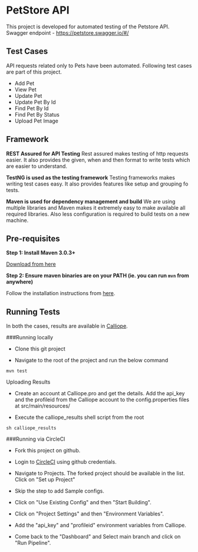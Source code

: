 # PetStore API 
This project is developed for automated testing of the Petstore API. Swagger endpoint - https://petstore.swagger.io/#/

## Test Cases
API requests related only to Pets have been automated. Following test cases are part of this project.

- Add Pet
- View Pet
- Update Pet
- Update Pet By Id
- Find Pet By Id
- Find Pet By Status
- Upload Pet Image


## Framework

**REST Assured for API Testing**
Rest assured makes testing of http requests easier. It also provides the given, when and then format to write tests which are easier to understand.

**TestNG is used as the testing framework**
Testing frameworks makes writing test cases easy. It also provides features like setup and grouping fo tests.

**Maven is used for dependency management and build**
We are using multiple libraries and Maven makes it extremely easy to make available all required libraries. Also less configuration is required to build tests on a new machine.


## Pre-requisites

__Step 1: Install Maven 3.0.3+__

[Download from here](http://maven.apache.org/download.html)

__Step 2: Ensure maven binaries are on your PATH (ie. you can run `mvn` from anywhere)__

Follow the installation instructions from [here](http://www.baeldung.com/install-maven-on-windows-linux-mac).


## Running Tests

In both the cases, results are available in [Calliope](http://calliope.pro/).

###Running locally
- Clone this git project

- Navigate to the root of the project and run the below command

```
mvn test
```

Uploading Results
- Create an account at Calliope.pro and get the details. Add the api_key and the profileid from the Calliope account to the config.properties files at src/main/resources/

- Execute the calliope_results shell script from the root
```
sh calliope_results
```

###Running via CircleCI

- Fork this project on github.

- Login to [CircleCI](https://app.circleci.com/) using github credentials.

- Navigate to Projects. The forked project should be available in the list. Click on "Set up Project"

- Skip the step to add Sample configs.

- Click on "Use Existing Config" and then "Start Building".

- Click on "Project Settings" and then "Environment Variables".

- Add the "api_key" and "profileid" environment variables from Calliope.

- Come back to the "Dashboard" and Select main branch and click on "Run Pipeline".